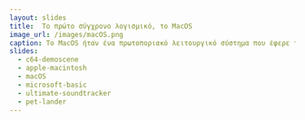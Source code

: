 ```yaml
---
layout: slides 
title:  Το πρώτο σύγχρονο λογισμικό, το MacOS 
image_url: /images/macOS.png
caption: To MacOS ήταν ένα πρωτοποριακό λειτουργικό σύστημα που έφερε την επανάσταση στις δυνατότητες των υπολογιστών στην εποχή του
slides:
  - c64-demoscene
  - apple-macintosh
  - macOS
  - microsoft-basic
  - ultimate-soundtracker
  - pet-lander
---
```

